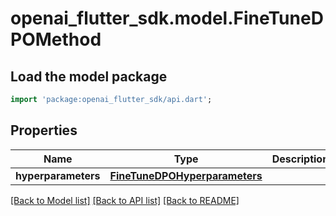 # openai_flutter_sdk.model.FineTuneDPOMethod

## Load the model package
```dart
import 'package:openai_flutter_sdk/api.dart';
```

## Properties
Name | Type | Description | Notes
------------ | ------------- | ------------- | -------------
**hyperparameters** | [**FineTuneDPOHyperparameters**](FineTuneDPOHyperparameters.md) |  | [optional] 

[[Back to Model list]](../README.md#documentation-for-models) [[Back to API list]](../README.md#documentation-for-api-endpoints) [[Back to README]](../README.md)


